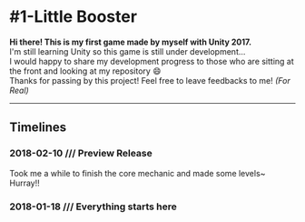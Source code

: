 # \#1-Little Booster
**Hi there! This is my first game made by myself with Unity 2017.**  
I'm still learning Unity so this game is still under development...  
I would happy to share my development progress to those who are sitting at the front and looking at my repository
:smile:  
Thanks for passing by this project! Feel free to leave feedbacks to me! *(For Real)*

---

## Timelines

### 2018-02-10 /// __Preview Release__  
Took me a while to finish the core mechanic and made some levels\~  
Hurray!!  


### 2018-01-18 /// Everything starts here 
